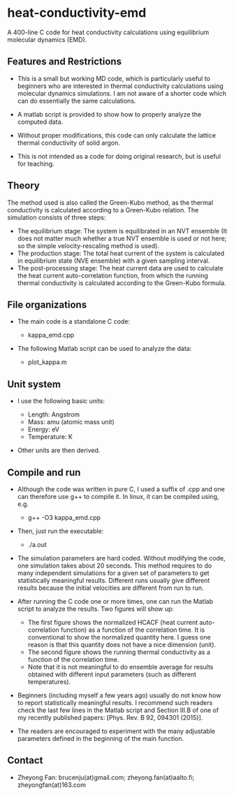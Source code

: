 # heat-conductivity-emd
A 400-line C code for heat conductivity calculations using equilibrium molecular dynamics (EMD). 

## Features and Restrictions

* This is a small but working MD code, which is particularly useful to beginners 
  who are interested in thermal conductivity calculations using molecular dynamics simulations. 
  I am not aware of a shorter code which can do essentially the same calculations.

* A matlab script is provided to show how to properly analyze the computed data. 

* Without proper modifications, this code can only calculate the lattice thermal conductivity of solid argon. 
  
* This is not intended as a code for doing original research, but is useful for teaching.

## Theory
The method used is also called the Green-Kubo method, as the thermal conductivity 
is calculated according to a Green-Kubo relation. The simulation consists of three steps:
* The equilibrium stage: The system is equilibrated in an NVT ensemble
  (It does not matter much whether a true NVT ensemble is used or not here; so the simple velocity-rescaling method is used).
* The production stage: The total heat current of the system is calculated in equilibrium state (NVE ensemble) 
  with a given sampling interval.
* The post-processing stage: The heat current data are used to calculate the heat current 
  auto-correlation function, from which the running thermal conductivity is calculated 
  according to the Green-Kubo formula.
  
## File organizations

* The main code is a standalone C code:
  * kappa_emd.cpp

* The following Matlab script can be used to analyze the data:
  * plot_kappa.m

## Unit system

* I use the following basic units:
  * Length: Angstrom
  * Mass: amu (atomic mass unit)
  * Energy: eV
  * Temperature: K
  
* Other units are then derived.

## Compile and run

* Although the code was written in pure C, I used a suffix of .cpp 
  and one can therefore use g++ to compile it. In linux, it can be compiled using, e.g.
  * g++ -O3 kappa_emd.cpp
  
* Then, just run the executable:
  * ./a.out
  
* The simulation parameters are hard coded. Without modifying the code, one simulation takes about 20 seconds. 
  This method requires to do many independent simulations for a given set of parameters 
  to get statistically meaningful results. Different runs usually give different results 
  because the initial velocities are different from run to run.
  
* After running the C code one or more times, one can run the Matlab script to analyze the results. Two figures 
  will show up:
  * The first figure shows the normalized HCACF (heat current auto-correlation function) as a function of the 
    correlation time. It is conventional to show the normalized quantity here. I guess one reason is that this
    quantity does not have a nice dimension (unit).
  * The second figure shows the running thermal conductivity as a function of the correlation time. 
  * Note that it is not meaningful to do ensemble average for results obtained with different input parameters 
   (such as different temperatures).
  
* Beginners (including myself a few years ago) usually do not know how to report statistically meaningful results. 
  I recommend such readers check the last few lines in the Matlab script and 
  Section III.B of one of my recently published papers: [Phys. Rev. B 92, 094301 (2015)].

* The readers are encouraged to experiment with the many adjustable parameters defined in the beginning of the main function.

## Contact

* Zheyong Fan: brucenju(at)gmail.com; zheyong.fan(at)aalto.fi; zheyongfan(at)163.com
